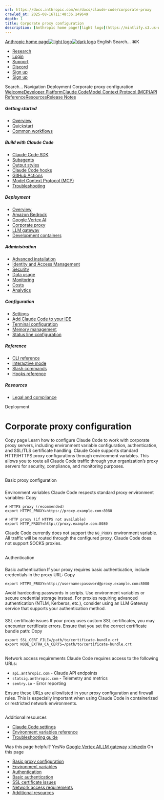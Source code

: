 ```yaml
---
url: https://docs.anthropic.com/en/docs/claude-code/corporate-proxy
crawled_at: 2025-08-16T11:48:36.149649
depth: 1
title: Corporate proxy configuration
description: [Anthropic home page![light logo](https://mintlify.s3.us-west-1.amazonaws.com/anthropic/logo/light.svg)![dark logo](https://mintlify.s3.us-west-1.amazonaws.com/anthropic/logo/dark.svg)](https://docs.a...
---
```


[Anthropic home page![light logo](https://mintlify.s3.us-west-1.amazonaws.com/anthropic/logo/light.svg)![dark logo](https://mintlify.s3.us-west-1.amazonaws.com/anthropic/logo/dark.svg)](https://docs.anthropic.com/)
English
Search...
⌘K
  * [Research](https://www.anthropic.com/research)
  * [Login](https://console.anthropic.com/login)
  * [Support](https://support.anthropic.com/)
  * [Discord](https://www.anthropic.com/discord)
  * [Sign up](https://console.anthropic.com/login)
  * [Sign up](https://console.anthropic.com/login)


Search...
Navigation
Deployment
Corporate proxy configuration
[Welcome](https://docs.anthropic.com/en/home)[Developer Platform](https://docs.anthropic.com/en/docs/intro)[Claude Code](https://docs.anthropic.com/en/docs/claude-code/overview)[Model Context Protocol (MCP)](https://docs.anthropic.com/en/docs/mcp)[API Reference](https://docs.anthropic.com/en/api/messages)[Resources](https://docs.anthropic.com/en/resources/overview)[Release Notes](https://docs.anthropic.com/en/release-notes/overview)
##### Getting started
  * [Overview](https://docs.anthropic.com/en/docs/claude-code/overview)
  * [Quickstart](https://docs.anthropic.com/en/docs/claude-code/quickstart)
  * [Common workflows](https://docs.anthropic.com/en/docs/claude-code/common-workflows)


##### Build with Claude Code
  * [Claude Code SDK](https://docs.anthropic.com/en/docs/claude-code/sdk)
  * [Subagents](https://docs.anthropic.com/en/docs/claude-code/sub-agents)
  * [Output styles](https://docs.anthropic.com/en/docs/claude-code/output-styles)
  * [Claude Code hooks](https://docs.anthropic.com/en/docs/claude-code/hooks-guide)
  * [GitHub Actions](https://docs.anthropic.com/en/docs/claude-code/github-actions)
  * [Model Context Protocol (MCP)](https://docs.anthropic.com/en/docs/claude-code/mcp)
  * [Troubleshooting](https://docs.anthropic.com/en/docs/claude-code/troubleshooting)


##### Deployment
  * [Overview](https://docs.anthropic.com/en/docs/claude-code/third-party-integrations)
  * [Amazon Bedrock](https://docs.anthropic.com/en/docs/claude-code/amazon-bedrock)
  * [Google Vertex AI](https://docs.anthropic.com/en/docs/claude-code/google-vertex-ai)
  * [Corporate proxy](https://docs.anthropic.com/en/docs/claude-code/corporate-proxy)
  * [LLM gateway](https://docs.anthropic.com/en/docs/claude-code/llm-gateway)
  * [Development containers](https://docs.anthropic.com/en/docs/claude-code/devcontainer)


##### Administration
  * [Advanced installation](https://docs.anthropic.com/en/docs/claude-code/setup)
  * [Identity and Access Management](https://docs.anthropic.com/en/docs/claude-code/iam)
  * [Security](https://docs.anthropic.com/en/docs/claude-code/security)
  * [Data usage](https://docs.anthropic.com/en/docs/claude-code/data-usage)
  * [Monitoring](https://docs.anthropic.com/en/docs/claude-code/monitoring-usage)
  * [Costs](https://docs.anthropic.com/en/docs/claude-code/costs)
  * [Analytics](https://docs.anthropic.com/en/docs/claude-code/analytics)


##### Configuration
  * [Settings](https://docs.anthropic.com/en/docs/claude-code/settings)
  * [Add Claude Code to your IDE](https://docs.anthropic.com/en/docs/claude-code/ide-integrations)
  * [Terminal configuration](https://docs.anthropic.com/en/docs/claude-code/terminal-config)
  * [Memory management](https://docs.anthropic.com/en/docs/claude-code/memory)
  * [Status line configuration](https://docs.anthropic.com/en/docs/claude-code/statusline)


##### Reference
  * [CLI reference](https://docs.anthropic.com/en/docs/claude-code/cli-reference)
  * [Interactive mode](https://docs.anthropic.com/en/docs/claude-code/interactive-mode)
  * [Slash commands](https://docs.anthropic.com/en/docs/claude-code/slash-commands)
  * [Hooks reference](https://docs.anthropic.com/en/docs/claude-code/hooks)


##### Resources
  * [Legal and compliance](https://docs.anthropic.com/en/docs/claude-code/legal-and-compliance)


Deployment
# Corporate proxy configuration
Copy page
Learn how to configure Claude Code to work with corporate proxy servers, including environment variable configuration, authentication, and SSL/TLS certificate handling.
Claude Code supports standard HTTP/HTTPS proxy configurations through environment variables. This allows you to route all Claude Code traffic through your organization’s proxy servers for security, compliance, and monitoring purposes.
## 
[​](https://docs.anthropic.com/en/docs/claude-code/corporate-proxy#basic-proxy-configuration)
Basic proxy configuration
### 
[​](https://docs.anthropic.com/en/docs/claude-code/corporate-proxy#environment-variables)
Environment variables
Claude Code respects standard proxy environment variables:
Copy
```
# HTTPS proxy (recommended)
export HTTPS_PROXY=https://proxy.example.com:8080

# HTTP proxy (if HTTPS not available)
export HTTP_PROXY=http://proxy.example.com:8080

```

Claude Code currently does not support the `NO_PROXY` environment variable. All traffic will be routed through the configured proxy.
Claude Code does not support SOCKS proxies.
## 
[​](https://docs.anthropic.com/en/docs/claude-code/corporate-proxy#authentication)
Authentication
### 
[​](https://docs.anthropic.com/en/docs/claude-code/corporate-proxy#basic-authentication)
Basic authentication
If your proxy requires basic authentication, include credentials in the proxy URL:
Copy
```
export HTTPS_PROXY=http://username:password@proxy.example.com:8080

```

Avoid hardcoding passwords in scripts. Use environment variables or secure credential storage instead.
For proxies requiring advanced authentication (NTLM, Kerberos, etc.), consider using an LLM Gateway service that supports your authentication method.
### 
[​](https://docs.anthropic.com/en/docs/claude-code/corporate-proxy#ssl-certificate-issues)
SSL certificate issues
If your proxy uses custom SSL certificates, you may encounter certificate errors.
Ensure that you set the correct certificate bundle path:
Copy
```
export SSL_CERT_FILE=/path/to/certificate-bundle.crt
export NODE_EXTRA_CA_CERTS=/path/to/certificate-bundle.crt

```

## 
[​](https://docs.anthropic.com/en/docs/claude-code/corporate-proxy#network-access-requirements)
Network access requirements
Claude Code requires access to the following URLs:
  * `api.anthropic.com` - Claude API endpoints
  * `statsig.anthropic.com` - Telemetry and metrics
  * `sentry.io` - Error reporting


Ensure these URLs are allowlisted in your proxy configuration and firewall rules. This is especially important when using Claude Code in containerized or restricted network environments.
## 
[​](https://docs.anthropic.com/en/docs/claude-code/corporate-proxy#additional-resources)
Additional resources
  * [Claude Code settings](https://docs.anthropic.com/en/docs/claude-code/settings)
  * [Environment variables reference](https://docs.anthropic.com/en/docs/claude-code/settings#environment-variables)
  * [Troubleshooting guide](https://docs.anthropic.com/en/docs/claude-code/troubleshooting)


Was this page helpful?
YesNo
[Google Vertex AI](https://docs.anthropic.com/en/docs/claude-code/google-vertex-ai)[LLM gateway](https://docs.anthropic.com/en/docs/claude-code/llm-gateway)
[x](https://x.com/AnthropicAI)[linkedin](https://www.linkedin.com/company/anthropicresearch)
On this page
  * [Basic proxy configuration](https://docs.anthropic.com/en/docs/claude-code/corporate-proxy#basic-proxy-configuration)
  * [Environment variables](https://docs.anthropic.com/en/docs/claude-code/corporate-proxy#environment-variables)
  * [Authentication](https://docs.anthropic.com/en/docs/claude-code/corporate-proxy#authentication)
  * [Basic authentication](https://docs.anthropic.com/en/docs/claude-code/corporate-proxy#basic-authentication)
  * [SSL certificate issues](https://docs.anthropic.com/en/docs/claude-code/corporate-proxy#ssl-certificate-issues)
  * [Network access requirements](https://docs.anthropic.com/en/docs/claude-code/corporate-proxy#network-access-requirements)
  * [Additional resources](https://docs.anthropic.com/en/docs/claude-code/corporate-proxy#additional-resources)



